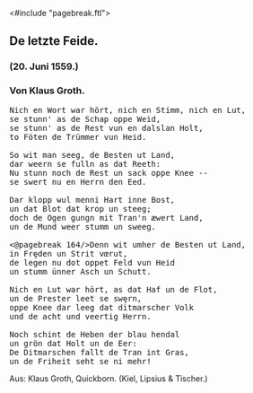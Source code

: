 <#include "pagebreak.ftl">
<h2>De letzte Feide.</h2>

<h3>(20. Juni 1559.)</h3>

<h3>Von Klaus Groth.</h3>

<pre>Nich en Wort war hört, nich en Stimm, nich en Lut,
se stunn' as de Schap oppe Weid,
se stunn' as de Rest vun en dalslan Holt,
to Föten de Trümmer vun Heid.

So wit man seeg, de Besten ut Land,
dar weern se fulln as dat Reeth:
Nu stunn noch de Rest un sack oppe Knee --
se swert nu en Herrn den Eed.

Dar klopp wul menni Hart inne Bost,
un dat Blot dat krop un steeg;
doch de Ogen gungn mit Tran'n æwert Land,
un de Mund weer stumm un sweeg.

<@pagebreak 164/>Denn wit umher de Besten ut Land,
in Fr&#553;den un Strit vœrut,
de legen nu dot oppet Feld vun Heid
un stumm ünner Asch un Schutt.

Nich en Lut war hört, as dat Haf un de Flot,
un de Prester leet se sw&#553;rn,
oppe Knee dar leeg dat ditmarscher Volk
und de acht und veertig Herrn.

Noch schint de Heben der blau hendal
un grön dat Holt un de Eer:
De Ditmarschen fallt de Tran int Gras,
un de Friheit seht se ni mehr!</pre>

<div class="source">Aus: Klaus Groth, Quickborn. (Kiel, Lipsius &amp; Tischer.)</div>

